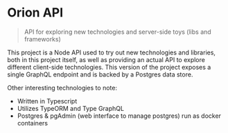 # Orion API

> API for exploring new technologies and server-side toys (libs and frameworks)

This project is a Node API used to try out new technologies and libraries, both in this project
itself, as well as providing an actual API to explore different client-side technologies. This
version of the project exposes a single GraphQL endpoint and is backed by a Postgres data store.

Other interesting technologies to note:

-   Written in Typescript
-   Utilizes TypeORM and Type GraphQL
-   Postgres & pgAdmin (web interface to manage postgres) run as docker containers
